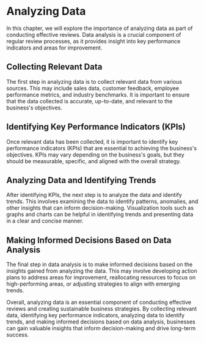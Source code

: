Analyzing Data
=======================================================

In this chapter, we will explore the importance of analyzing data as part of conducting effective reviews. Data analysis is a crucial component of regular review processes, as it provides insight into key performance indicators and areas for improvement.

Collecting Relevant Data
------------------------

The first step in analyzing data is to collect relevant data from various sources. This may include sales data, customer feedback, employee performance metrics, and industry benchmarks. It is important to ensure that the data collected is accurate, up-to-date, and relevant to the business's objectives.

Identifying Key Performance Indicators (KPIs)
---------------------------------------------

Once relevant data has been collected, it is important to identify key performance indicators (KPIs) that are essential to achieving the business's objectives. KPIs may vary depending on the business's goals, but they should be measurable, specific, and aligned with the overall strategy.

Analyzing Data and Identifying Trends
-------------------------------------

After identifying KPIs, the next step is to analyze the data and identify trends. This involves examining the data to identify patterns, anomalies, and other insights that can inform decision-making. Visualization tools such as graphs and charts can be helpful in identifying trends and presenting data in a clear and concise manner.

Making Informed Decisions Based on Data Analysis
------------------------------------------------

The final step in data analysis is to make informed decisions based on the insights gained from analyzing the data. This may involve developing action plans to address areas for improvement, reallocating resources to focus on high-performing areas, or adjusting strategies to align with emerging trends.

Overall, analyzing data is an essential component of conducting effective reviews and creating sustainable business strategies. By collecting relevant data, identifying key performance indicators, analyzing data to identify trends, and making informed decisions based on data analysis, businesses can gain valuable insights that inform decision-making and drive long-term success.
